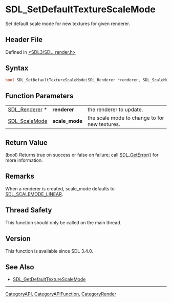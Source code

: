 # SDL_SetDefaultTextureScaleMode

Set default scale mode for new textures for given renderer.

## Header File

Defined in [<SDL3/SDL_render.h>](https://github.com/libsdl-org/SDL/blob/main/include/SDL3/SDL_render.h)

## Syntax

```c
bool SDL_SetDefaultTextureScaleMode(SDL_Renderer *renderer, SDL_ScaleMode scale_mode);
```

## Function Parameters

|                                |                |                                               |
| ------------------------------ | -------------- | --------------------------------------------- |
| [SDL_Renderer](SDL_Renderer) * | **renderer**   | the renderer to update.                       |
| [SDL_ScaleMode](SDL_ScaleMode) | **scale_mode** | the scale mode to change to for new textures. |

## Return Value

(bool) Returns true on success or false on failure; call
[SDL_GetError](SDL_GetError)() for more information.

## Remarks

When a renderer is created, scale_mode defaults to
[SDL_SCALEMODE_LINEAR](SDL_SCALEMODE_LINEAR).

## Thread Safety

This function should only be called on the main thread.

## Version

This function is available since SDL 3.4.0.

## See Also

- [SDL_GetDefaultTextureScaleMode](SDL_GetDefaultTextureScaleMode)

----
[CategoryAPI](CategoryAPI), [CategoryAPIFunction](CategoryAPIFunction), [CategoryRender](CategoryRender)

